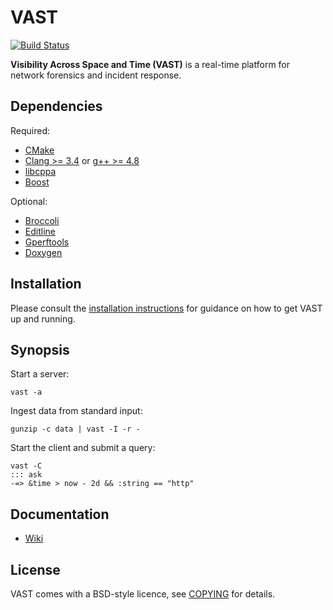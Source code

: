 VAST
====

[![Build Status](https://secure.travis-ci.org/mavam/vast.png)](http://travis-ci.org/mavam/vast)

**Visibility Across Space and Time (VAST)** is a real-time platform for network
forensics and incident response.

Dependencies
------------

Required:

- [CMake](http://www.cmake.org)
- [Clang >= 3.4](http://clang.llvm.org/) or [g++ >= 4.8](http://gcc.gnu.org)
- [libcppa](https://github.com/Neverlord/libcppa)
- [Boost](http://www.boost.org)

Optional:

- [Broccoli](http://www.bro-ids.org)
- [Editline](http://thrysoee.dk/editline/)
- [Gperftools](http://code.google.com/p/google-perftools)
- [Doxygen](http://www.doxygen.org)

Installation
------------

Please consult the [installation instructions](INSTALL.md) for guidance on how
to get VAST up and running.

Synopsis
--------

Start a server:

    vast -a

Ingest data from standard input:

    gunzip -c data | vast -I -r -

Start the client and submit a query:

    vast -C
    ::: ask
    -=> &time > now - 2d && :string == "http"

Documentation
-------------

- [Wiki](https://github.com/mavam/vast/wiki)

License
-------

VAST comes with a BSD-style licence, see
[COPYING](https://raw.github.com/mavam/vast/master/COPYING) for details.
